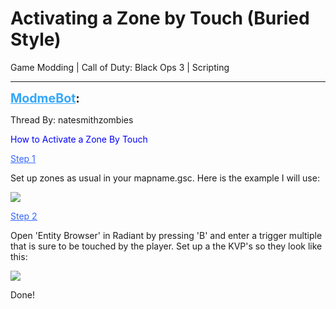 # Activating a Zone by Touch (Buried Style)
Game Modding | Call of Duty: Black Ops 3 | Scripting

---
<strong style="font-size: 1.4em;"><span style="text-decoration: underline;text-decoration-color: #34a7f9;"><span style="color:#34a7f9;">ModmeBot</span></span>:</strong>

<p>Thread By: natesmithzombies<br /><p style="text-align:left;"><span style="color:#0000ff;"><span style="color:#0000ff;">How to Activate a Zone By Touch</span></span></p><p style="text-align:left;"></p><p style="text-align:left;"><span style="text-decoration: underline"><span style="color:#3366ff;"><span style="text-decoration: underline"><span style="color:#3366ff;">Step 1</span></span></span></span></p><p style="text-align:left;">Set up zones as usual in your mapname.gsc. Here is the example I will use:</p><p style="text-align:left;"><img style="max-width: 500px;" src="https://gyazo.com/cbf567bc20a899a1db300b80d7360d31.png"></p><p style="text-align:left;"></p><p style="text-align:left;"><span style="text-decoration: underline"><span style="color:#3366ff;"><span style="text-decoration: underline"><span style="color:#3366ff;">Step 2</span></span></span></span></p><p style="text-align:left;">Open &#39;Entity Browser&#39; in Radiant by pressing &#39;B&#39; and enter a trigger multiple that is sure to be touched by the player. Set up a the KVP&#39;s so they look like this: </p><p style="text-align:left;"><img style="max-width: 500px;" src="https://gyazo.com/82c111354e3169577c2774c4d9372ff3.png"></p><p style="text-align:left;"></p><p style="text-align:left;">Done!</p><p style="text-align:left;"></p></p>

